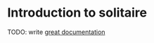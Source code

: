 # Introduction to solitaire

TODO: write [great documentation](http://jacobian.org/writing/great-documentation/what-to-write/)
